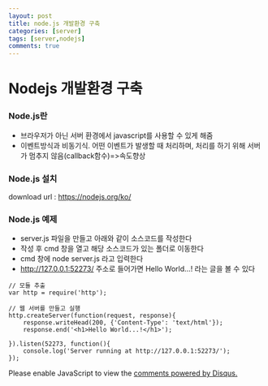 ```yaml
---
layout: post
title: node.js 개발환경 구축
categories: [server]
tags: [server,nodejs]
comments: true
---
```

# Nodejs 개발환경 구축
### Node.js란
- 브라우저가 아닌 서버 환경에서 javascript를 사용할 수 있게 해줌
- 이벤트방식과 비동기식. 어떤 이벤트가 발생할 때 처리하며, 처리를 하기 위해 서버가 멈추지 않음(callback함수)=>속도향상

### Node.js 설치
download url : https://nodejs.org/ko/

### Node.js 예제
- server.js 파일을 만들고 아래와 같이 소스코드를 작성한다
- 작성 후 cmd 창을 열고 해당 소스코드가 있는 폴더로 이동한다
- cmd 창에 node server.js 라고 입력한다
- http://127.0.0.1:52273/ 주소로 들어가면 Hello World...! 라는 글을 볼 수 있다

~~~
// 모듈 추출
var http = require('http');

// 웹 서버를 만들고 실행
http.createServer(function(request, response){
    response.writeHead(200, {'Content-Type': 'text/html'});
    response.end('<h1>Hello World...!</h1>');
    
}).listen(52273, function(){
    console.log('Server running at http://127.0.0.1:52273/');    
});
~~~



<div id="disqus_thread"></div>
<script>

/**
*  RECOMMENDED CONFIGURATION VARIA*BLES: EDIT AND UNCOMMENT THE SECTION BELOW TO INSERT DYNAMIC VALUES FROM YOUR PLATFORM OR CMS.
*  LEARN WHY DEFINING THESE VARIABLES IS IMPORTANT: https://disqus.com/admin/universalcode/#configuration-variables*/
/*
var disqus_config = function () {
this.page.url = PAGE_URL;  // Replace PAGE_URL with your page's canonical URL variable
this.page.identifier = PAGE_IDENTIFIER; // Replace PAGE_IDENTIFIER with your page's unique identifier variable
};
*/
(function() { // DON'T EDIT BELOW THIS LINE
var d = document, s = d.createElement('script');
s.src = 'https://parkwonhui.disqus.com/embed.js';
s.setAttribute('data-timestamp', +new Date());
(d.head || d.body).appendChild(s);
})();
</script>
<noscript>Please enable JavaScript to view the <a href="https://disqus.com/?ref_noscript">comments powered by Disqus.</a></noscript>
                            